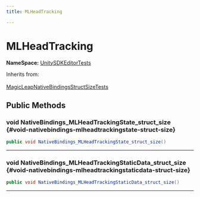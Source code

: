 ```yaml
---
title: MLHeadTracking

---
```


# MLHeadTracking



**NameSpace:** 
[UnitySDKEditorTests](/versioned_docs/version-02-Aug-2023/unity-api/api/UnitySDKEditorTests/UnitySDKEditorTests.md) 





Inherits from: <br></br>[MagicLeapNativeBindingsStructSizeTests](/versioned_docs/version-02-Aug-2023/unity-api/api/UnitySDKEditorTests/UnitySDKEditorTests.MagicLeapNativeBindingsStructSizeTests.md)




## Public Methods

### void NativeBindings_MLHeadTrackingState_struct_size {#void-nativebindings-mlheadtrackingstate-struct-size}

```csharp
public void NativeBindings_MLHeadTrackingState_struct_size()
```






-----------

### void NativeBindings_MLHeadTrackingStaticData_struct_size {#void-nativebindings-mlheadtrackingstaticdata-struct-size}

```csharp
public void NativeBindings_MLHeadTrackingStaticData_struct_size()
```






-----------


